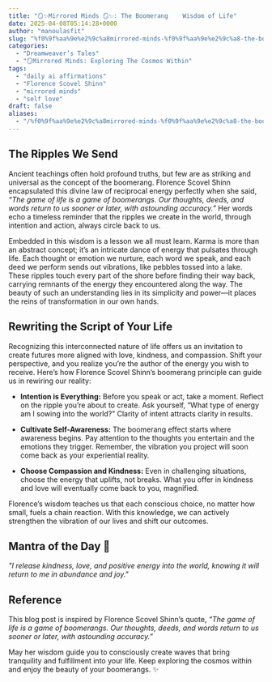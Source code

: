 ```yaml
---
title: "🪞✨Mirrored Minds 🪞✨: The Boomerang    Wisdom of Life"
date: 2025-04-08T05:14:28+0000
author: "manoulasfit"
slug: "%f0%9f%aa%9e%e2%9c%a8mirrored-minds-%f0%9f%aa%9e%e2%9c%a8-the-boomerang-wisdom-of-life"
categories:
  - "Dreamweaver’s Tales"
  - "🪞Mirrored Minds: Exploring The Cosmos Within"
tags:
  - "daily ai affirmations"
  - "Florence Scovel Shinn"
  - "mirrored minds"
  - "self love"
draft: false
aliases:
  - "/%f0%9f%aa%9e%e2%9c%a8mirrored-minds-%f0%9f%aa%9e%e2%9c%a8-the-boomerang-wisdom-of-life/"
---
```

## The Ripples We Send

Ancient teachings often hold profound truths, but few are as striking and universal as the concept of the boomerang. Florence Scovel Shinn encapsulated this divine law of reciprocal energy perfectly when she said, *“The game of life is a game of boomerangs. Our thoughts, deeds, and words return to us sooner or later, with astounding accuracy.”* Her words echo a timeless reminder that the ripples we create in the world, through intention and action, always circle back to us.

Embedded in this wisdom is a lesson we all must learn. Karma is more than an abstract concept; it’s an intricate dance of energy that pulsates through life. Each thought or emotion we nurture, each word we speak, and each deed we perform sends out vibrations, like pebbles tossed into a lake. These ripples touch every part of the shore before finding their way back, carrying remnants of the energy they encountered along the way. The beauty of such an understanding lies in its simplicity and power—it places the reins of transformation in our own hands.

## Rewriting the Script of Your Life

Recognizing this interconnected nature of life offers us an invitation to create futures more aligned with love, kindness, and compassion. Shift your perspective, and you realize you’re the author of the energy you wish to receive. Here’s how Florence Scovel Shinn’s boomerang principle can guide us in rewiring our reality:

- **Intention is Everything:** Before you speak or act, take a moment. Reflect on the ripple you’re about to create. Ask yourself, “What type of energy am I sowing into the world?” Clarity of intent attracts clarity in results.

- **Cultivate Self-Awareness:** The boomerang effect starts where awareness begins. Pay attention to the thoughts you entertain and the emotions they trigger. Remember, the vibration you project will soon come back as your experiential reality.

- **Choose Compassion and Kindness:** Even in challenging situations, choose the energy that uplifts, not breaks. What you offer in kindness and love will eventually come back to you, magnified.

Florence’s wisdom teaches us that each conscious choice, no matter how small, fuels a chain reaction. With this knowledge, we can actively strengthen the vibration of our lives and shift our outcomes.

## Mantra of the Day 🌟

*"I release kindness, love, and positive energy into the world, knowing it will return to me in abundance and joy."*

## Reference

This blog post is inspired by Florence Scovel Shinn’s quote, *“The game of life is a game of boomerangs. Our thoughts, deeds, and words return to us sooner or later, with astounding accuracy.”*

May her wisdom guide you to consciously create waves that bring tranquility and fulfillment into your life. Keep exploring the cosmos within and enjoy the beauty of your boomerangs. ✨